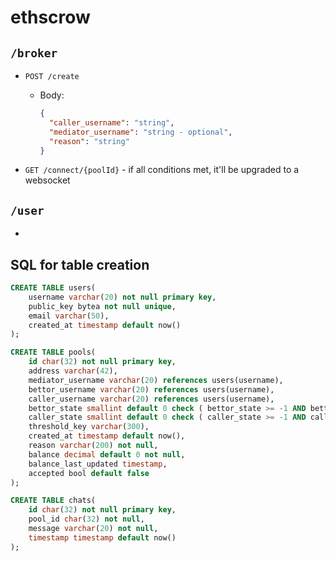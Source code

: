 # ethscrow

## `/broker`

- `POST /create`
  - Body:
    ```json
    {
      "caller_username": "string",
      "mediator_username": "string - optional",
      "reason": "string"
    }
    ```
    
- `GET /connect/{poolId}` - if all conditions met, it'll be upgraded to a websocket

## `/user`

- 

## SQL for table creation

```sql
CREATE TABLE users(
    username varchar(20) not null primary key,
    public_key bytea not null unique,
    email varchar(50),
    created_at timestamp default now()
);

CREATE TABLE pools(
    id char(32) not null primary key,
    address varchar(42),
    mediator_username varchar(20) references users(username),
    bettor_username varchar(20) references users(username),
    caller_username varchar(20) references users(username),
    bettor_state smallint default 0 check ( bettor_state >= -1 AND bettor_state <= 1 ),
    caller_state smallint default 0 check ( caller_state >= -1 AND caller_state <= 1 ),
    threshold_key varchar(300),
    created_at timestamp default now(),
    reason varchar(200) not null,
    balance decimal default 0 not null,
    balance_last_updated timestamp,
    accepted bool default false
);

CREATE TABLE chats(
    id char(32) not null primary key,
    pool_id char(32) not null,
    message varchar(20) not null,
    timestamp timestamp default now()
);
```